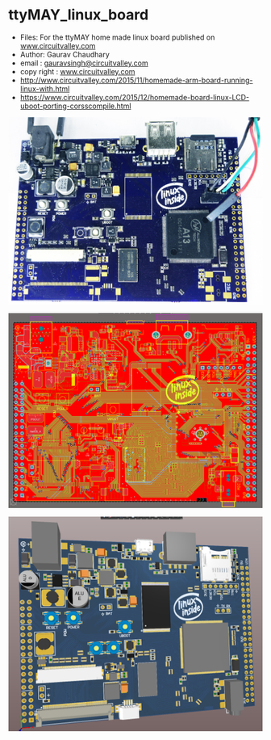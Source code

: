 ttyMAY_linux_board
=================

 * Files: For the ttyMAY home made linux board published on www.circuitvalley.com
 * Author: Gaurav Chaudhary
 * email : gauravsingh@circuitvalley.com
 * copy right : www.circuitvalley.com 
 * http://www.circuitvalley.com/2015/11/homemade-arm-board-running-linux-with.html
 * https://www.circuitvalley.com/2015/12/homemade-board-linux-LCD-uboot-porting-corsscompile.html
 
 

![alt text](https://github.com/circuitvalley/ttyMAY_linux_board/raw/master/Board_images/linux%20arm%20cortex%20homemade%20custom%20linux%20board.JPG)

![alt text](https://github.com/circuitvalley/ttyMAY_linux_board/raw/master/Board_images/linux%20arm%20cortex%20homemade%20custom%20linux%20board.png)

![alt text](https://github.com/circuitvalley/ttyMAY_linux_board/raw/master/Board_images/linux%20arm%20cortex%20homemade%20custom%20linux%20board%20(2).png)
